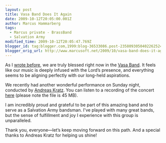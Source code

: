 ```yaml
---
layout: post
title: Vasa Band Does It Again
date: 2009-10-12T20:05:00.001Z
author: Marcus Hammarberg
tags:
  - Marcus private - BrassBand
  - Salvation Army
modified_time: 2009-10-12T20:05:47.769Z
blogger_id: tag:blogger.com,1999:blog-36533086.post-2358093050402262524
blogger_orig_url: http://www.marcusoft.net/2009/10/vasa-band-does-it-again.html
---
```


As I [wrote before](http://www.marcusoft.net/2009/09/vasa-band-and-saturday-night-success.html), we are truly blessed right now in the [Vasa Band](http://www.vasaband.se). It feels like our music is deeply infused with the Lord’s presence, and everything seems to be aligning perfectly with our long-held aspirations.

We recently had another wonderful performance on Sunday night, conducted by [Andreas Kratz](http://www.windcorpbrassband.se/members/andreas_k.html). You can listen to a recording of the concert [here](http://dl.getdropbox.com/u/2408484/VasaBand091011.zip) (please note the file is 45 MB).

I am incredibly proud and grateful to be part of this amazing band and to serve as a Salvation Army bandsman. I've played with many great bands, but the sense of fulfillment and joy I experience with this group is unparalleled.

Thank you, everyone—let’s keep moving forward on this path. And a special thanks to Andreas Kratz for helping us shine!
